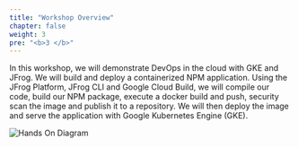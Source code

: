 ```yaml
---
title: "Workshop Overview"
chapter: false
weight: 3
pre: "<b>3 </b>"
---
```


In this workshop, we will demonstrate DevOps in the cloud with GKE and JFrog. We will build and deploy a containerized NPM application. Using the JFrog Platform, JFrog CLI and Google Cloud Build, we will compile our code, build our NPM package, execute a docker build and push, security scan the image and publish it to a repository. We will then deploy the image and serve the application with Google Kubernetes Engine (GKE).

![Hands On Diagram](https://raw.githubusercontent.com/manishrps/gcp-gke-workshop/master/docs/images/google-cloud-build-steps.png)





